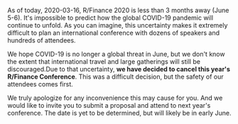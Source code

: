 As of today, 2020-03-16, R/Finance 2020 is less than 3 months away (June 5-6).
It's impossible to predict how the global COVID-19 pandemic will continue to
unfold. As you can imagine, this uncertainty makes it extremely difficult to
plan an international conference with dozens of speakers and hundreds of
attendees.

We hope COVID-19 is no longer a global threat in June, but we don't know the
extent that international travel and large gatherings will still be
discouraged.Due to that uncertainty, **we have decided to cancel this year's
R/Finance Conference**. This was a difficult decision, but the safety of our
attendees comes first.

We truly apologize for any inconvenience this may cause for you. And we
would like to invite you to submit a proposal and attend to next year's
conference. The date is yet to be determined, but will likely be in early
June.

<!--
Please see the UIC website at go.uic.edu/rfinsubmit for all details about the 2019 conference.
-->
